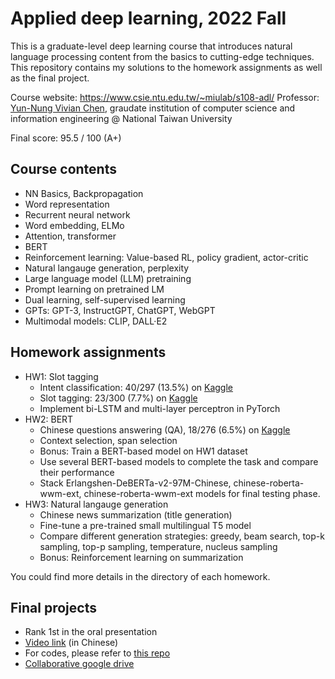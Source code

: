 # Applied deep learning, 2022 Fall
This is a graduate-level deep learning course that introduces natural language processing content from the basics to cutting-edge techniques. This repository contains my solutions to the homework assignments as well as the final project.

Course website: https://www.csie.ntu.edu.tw/~miulab/s108-adl/
Professor: [Yun-Nung Vivian Chen](https://www.csie.ntu.edu.tw/~yvchen/), graudate institution of computer science and information engineering @ National Taiwan University

Final score: 95.5 / 100 (A+)

## Course contents
- NN Basics, Backpropagation
- Word representation
- Recurrent neural network
- Word embedding, ELMo
- Attention, transformer
- BERT
- Reinforcement learning: Value-based RL, policy gradient, actor-critic
- Natural langauge generation, perplexity
- Large language model (LLM) pretraining
- Prompt learning on pretrained LM
- Dual learning, self-supervised learning
- GPTs: GPT-3, InstructGPT, ChatGPT, WebGPT
- Multimodal models: CLIP, DALL·E2

## Homework assignments
- HW1: Slot tagging
  - Intent classification: 40/297 (13.5%) on [Kaggle](https://www.kaggle.com/competitions/slot-tagging-ntu-adl-hw1-fall-2022/leaderboard)
  - Slot tagging: 23/300 (7.7%) on [Kaggle](https://www.kaggle.com/competitions/intent-classification-ntu-adl-hw1-fall-2022/leaderboard)
  - Implement bi-LSTM and multi-layer perceptron in PyTorch
- HW2: BERT
  - Chinese questions answering (QA), 18/276 (6.5%) on [Kaggle](https://www.kaggle.com/competitions/ntu-adl-hw2-fall-2022/leaderboard)
  - Context selection, span selection
  - Bonus: Train a BERT-based model on HW1 dataset 
  - Use several BERT-based models to complete the task and compare their performance
  - Stack Erlangshen-DeBERTa-v2-97M-Chinese, chinese-roberta-wwm-ext, chinese-roberta-wwm-ext models for final testing phase.
- HW3: Natural langauge generation
  - Chinese news summarization (title generation)
  - Fine-tune a pre-trained small multilingual T5 model
  - Compare different generation strategies: greedy, beam search, top-k sampling, top-p sampling, temperature, nucleus sampling
  - Bonus: Reinforcement learning on summarization

You could find more details in the directory of each homework.

## Final projects 
- Rank 1st in the oral presentation
- [Video link](https://www.youtube.com/watch?v=UpOfI-Bp6pc) (in Chinese)
- For codes, please refer to [this repo](https://github.com/shengyenlin/Advanced-deep-learning-final-project-2022-Fall)
- [Collaborative google drive](https://drive.google.com/drive/folders/11ApKnaDlihwn6Iu_QJODIw1F-6jKIGzp?usp=share_link)